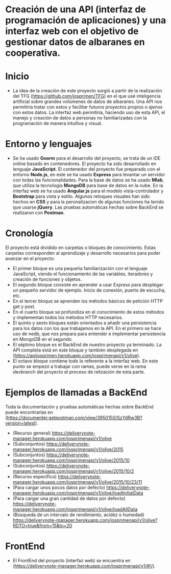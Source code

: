 # Creación de una API (interfaz de programación de aplicaciones) y una interfaz web con el objetivo de gestionar datos de albaranes en cooperativa.

# Inicio
- La idea de la creación de este proyecto surgió a partir de la realización del TFG (https://github.com/josprimen/TFG) en el que usé inteligencia artificial sobre grandes volúmenes de datos de albaranes. Una API nos permitiría tratar con estos y facilitar futuros proyectos propios o ajenos con estos datos. La interfaz web permitiría, haciendo uso de esta API, el manejo y creación de datos a personas no familiarizadas con la programación de manera intuitiva y visual.

# Entorno y lenguajes
- Se ha usado **Goorm** para el desarrollo del proyecto, se trata de un IDE online basado en contenedores. El proyecto ha sido desarrollado en lenguaje **JavaScript**. El contenedor del proyecto fue preparado con el entorno **Node.js**, en este se ha usado **Express** para levantar un servidor con todas las funcionalidades. Para la base de datos se ha usado **Mlab**, que utiliza la tecnología **MongoDB** para base de datos en la nube. En la interfaz web se ha usado **Angular.js** para el modelo vista-controlador y **Bootstrap** para vista y estilo. Algunos retoques visuales han sido hechos en **CSS** y para la peronalizacion de algunas funciones ha tenido que usarse **jQuery**. Las pruebas automáticas hechas sobre BackEnd se realizaron con **Postman**.

# Cronología
El proyecto está dividido en carpetas o bloques de conocimiento. Estas carpetas corresponden al aprendizaje y desarrollo necesarios para poder avanzar en el proyecto:
- El primer bloque es una pequeña familiarización con el lenguaje JavaScript, viendo el funcionamiento de las variables, iteradores y creación de funciones y objetos.
- El segundo bloque consiste en aprender a usar Express para desplegar un pequeño servidor de ejemplo. Inicio de conexión, puerto de escucha, etc.
- En el tercer bloque se aprenden los métodos básicos de petición HTTP get y post.
- En el cuarto bloque se profundiza en el conocimiento de estos métodos y implementan todos los métodos HTTP necesarios.
- El quinto y sexto bloques están orientados a añadir una persistencia para los datos con los que trabajamos en la API. En el primero se hace uso de nedb, que nos prepara para entender e implementar persistencia en MongoDB en el segundo.
- El séptimo bloque es el BackEnd de nuestro proyecto ya terminado. La API completa está en este bloque y también desplegada en (https://apijosprimen.herokuapp.com/josprimenapi/v1/olive).
- El octavo bloque contiene todo lo referente a la interfaz web. En este punto se empezó a trabajar con ramas, puede verse en la rama devbranch del proyecto el proceso de relización de esta parte.

# Ejemplos de llamadas a BackEnd
Toda la documentación y pruebas automáticas hechas sobre BackEnd puede encontrarlas en (https://documenter.getpostman.com/view/3950150/SzYdRw3B?version=latest).
- (Recurso general) https://deliverynote-manager.herokuapp.com/josprimenapi/v1/olive
- (Subconjuntos) https://deliverynote-manager.herokuapp.com/josprimenapi/v1/olive/2015
- (Subconjuntos) https://deliverynote-manager.herokuapp.com/josprimenapi/v1/olive/2015/10
- (Subconjuntos) https://deliverynote-manager.herokuapp.com/josprimenapi/v1/olive/2015/10/2
- (Recurso específico) https://deliverynote-manager.herokuapp.com/josprimenapi/v1/olive/2015/10/23/11
- (Para cargar unos pocos datos por defecto) https://deliverynote-manager.herokuapp.com/josprimenapi/v1/olive/loadInitialData
- (Para cargar una gran cantidad de datos por defecto) https://deliverynote-manager.herokuapp.com/josprimenapi/v1/olive/loadAllData
- (Búsqueda de un intervalo de rendimiento, acidez o humedad) https://deliverynote-manager.herokuapp.com/josprimenapi/v1/olive?RDTO=true&from=15&to=20

# FrontEnd
- El FrontEnd del proyecto (interfaz web) se encuentra en (https://deliverynote-manager.herokuapp.com/josprimenapi/v1/#!/).
